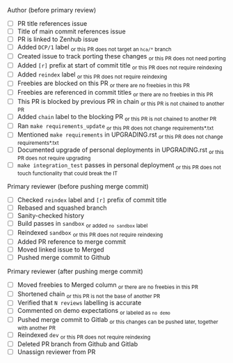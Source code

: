 Author (before primary review)

- [ ] PR title references issue
- [ ] Title of main commit references issue
- [ ] PR is linked to Zenhub issue
- [ ] Added `DCP/1` label <sub>or this PR does not target an `hca/*` branch</sub>
- [ ] Created issue to track porting these changes <sub>or this PR does not need porting</sub> 
- [ ] Added `[r]` prefix at start of commit title <sub>or this PR does not require reindexing</sub>
- [ ] Added `reindex` label <sub>or this PR does not require reindexing</sub>
- [ ] Freebies are blocked on this PR <sub>or there are no freebies in this PR</sub>
- [ ] Freebies are referenced in commit titles <sub>or there are no freebies in this PR</sub>
- [ ] This PR is blocked by previous PR in chain <sub>or this PR is not chained to another PR</sub>
- [ ] Added `chain` label to the blocking PR <sub>or this PR is not chained to another PR</sub>
- [ ] Ran `make requirements_update` <sub>or this PR does not change requirements*.txt</sub>
- [ ] Mentioned `make requirements` in UPGRADING.rst <sub>or this PR does not change requirements*.txt</sub>
- [ ] Documented upgrade of personal deployments in UPGRADING.rst <sub>or this PR does not require upgrading</sub>
- [ ] `make integration_test` passes in personal deployment <sub>or this PR does not touch functionality that could break the IT</sub>

Primary reviewer (before pushing merge commit)

- [ ] Checked `reindex` label and `[r]` prefix of commit title
- [ ] Rebased and squashed branch
- [ ] Sanity-checked history
- [ ] Build passes in `sandbox` <sub>or added `no sandbox` label</sub>
- [ ] Reindexed `sandbox` <sub>or this PR does not require reindexing</sub>
- [ ] Added PR reference to merge commit
- [ ] Moved linked issue to Merged
- [ ] Pushed merge commit to Github

Primary reviewer (after pushing merge commit)

- [ ] Moved freebies to Merged column <sub>or there are no freebies in this PR</sub> 
- [ ] Shortened chain <sub>or this PR is not the base of another PR</sub>
- [ ] Verified that `N reviews` labelling is accurate
- [ ] Commented on demo expectations <sub>or labeled as `no demo`</sub>
- [ ] Pushed merge commit to Gitlab <sub>or this changes can be pushed later, together with another PR</sub>
- [ ] Reindexed `dev` <sub>or this PR does not require reindexing</sub>
- [ ] Deleted PR branch from Github and Gitlab
- [ ] Unassign reviewer from PR

